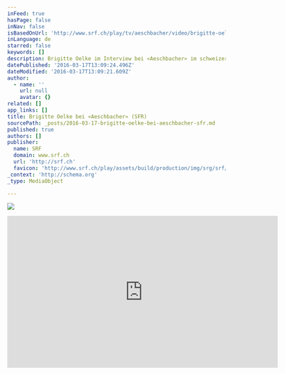 ```yaml
---
inFeed: true
hasPage: false
inNav: false
isBasedOnUrl: 'http://www.srf.ch/play/tv/aeschbacher/video/brigitte-oelke?id=a07eb3df-45fe-4150-9a8f-6ab99da4a319'
inLanguage: de
starred: false
keywords: []
description: Brigitte Oelke im Interview bei «Aeschbacher» im schweizer TV.
datePublished: '2016-03-17T13:09:24.496Z'
dateModified: '2016-03-17T13:09:21.609Z'
author:
  - name: ''
    url: null
    avatar: {}
related: []
app_links: []
title: Brigitte Oelke bei «Aeschbacher» (SFR)
sourcePath: _posts/2016-03-17-brigitte-oelke-bei-aeschbacher-sfr.md
published: true
authors: []
publisher:
  name: SRF
  domain: www.srf.ch
  url: 'http://srf.ch'
  favicon: 'http://www.srf.ch/play/assets/build/production/img/srg/srf/favicon.ico'
_context: 'http://schema.org'
_type: MediaObject

---
```

![](https://s3-us-west-2.amazonaws.com/the-grid-img/p/aa651f5bb69cd5b29462d9fba12568c0875f6a66.jpg)

<iframe src="http://cdn.embedly.com/widgets/media.html?src=https%3A%2F%2Ftp.srgssr.ch%2Fp%2Fshare%3Furn%3Durn%3Asrf%3Aais%3Avideo%3Aa07eb3df-45fe-4150-9a8f-6ab99da4a319%26start%3D0&amp;url=http%3A%2F%2Fwww.srf.ch%2Fplay%2Ftv%2Faeschbacher%2Fvideo%2Fbrigitte-oelke%3Fid%3Da07eb3df-45fe-4150-9a8f-6ab99da4a319&amp;image=http%3A%2F%2Fws.srf.ch%2Fasset%2Fimage%2Faudio%2Fb8383e3d-3370-4790-995f-5369e38e25a3%2FEPISODE_IMAGE%2F1383810857000.png%2Fscale%2Fwidth%2F640&amp;key=b7d04c9b404c499eba89ee7072e1c4f7&amp;type=text%2Fhtml&amp;schema=srf" width="624" height="351" scrolling="no" frameborder="0" allowfullscreen="allowfullscreen" style=""></iframe>